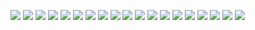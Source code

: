 ![](image/07_小程序系统API调用/0.jpg)
![](image/07_小程序系统API调用/1.jpg)
![](image/07_小程序系统API调用/2.jpg)
![](image/07_小程序系统API调用/3.jpg)
![](image/07_小程序系统API调用/4.jpg)
![](image/07_小程序系统API调用/5.jpg)
![](image/07_小程序系统API调用/6.jpg)
![](image/07_小程序系统API调用/7.jpg)
![](image/07_小程序系统API调用/8.jpg)
![](image/07_小程序系统API调用/9.jpg)
![](image/07_小程序系统API调用/10.jpg)
![](image/07_小程序系统API调用/11.jpg)
![](image/07_小程序系统API调用/12.jpg)
![](image/07_小程序系统API调用/13.jpg)
![](image/07_小程序系统API调用/14.jpg)
![](image/07_小程序系统API调用/15.jpg)
![](image/07_小程序系统API调用/16.jpg)
![](image/07_小程序系统API调用/17.jpg)
![](image/07_小程序系统API调用/18.jpg)